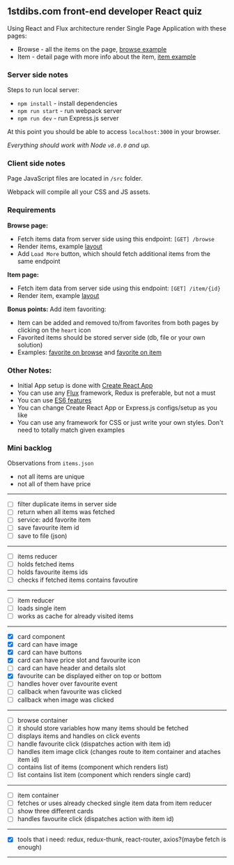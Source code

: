 ## 1stdibs.com front-end developer React quiz

Using React and Flux architecture render Single Page Application with these pages:
- Browse - all the items on the page, [browse example](./examples/browse.png)
- Item - detail page with more info about the item, [item example](./examples/item.png)

### Server side notes
Steps to run local server:
- `npm install` - install dependencies
- `npm run start` - run webpack server
- `npm run dev` - run Express.js server

At this point you should be able to access `localhost:3000` in your browser.

*Everything should work with Node `v8.0.0` and up.*

### Client side notes
Page JavaScript files are located in `/src` folder.

Webpack will compile all your CSS and JS assets.

### Requirements
**Browse page:**

- Fetch items data from server side using this endpoint: `[GET] /browse`
- Render items, example [layout](./examples/browse.png)
- Add `Load More` button, which should fetch additional items from the same endpoint

**Item page:**

- Fetch item data from server side using this endpoint: `[GET] /item/{id}`
- Render item, example [layout](./examples/item.png)

**Bonus points:**
Add item favoriting:
- Item can be added and removed to/from favorites from both pages by clicking on the `heart` icon
- Favorited items should be stored server side (db, file or your own solution)
- Examples: [favorite on browse](./examples/favorite-browse.png) and [favorite on item](./examples/favorite-item.png)

### Other Notes:
- Initial App setup is done with [Create React App](https://github.com/facebookincubator/create-react-app)
- You can use any [Flux](https://facebook.github.io/flux/) framework, Redux is preferable, but not a must 
- You can use [ES6 features](https://github.com/facebookincubator/create-react-app/blob/master/packages/react-scripts/template/README.md#supported-language-features-and-polyfills)
- You can change Create React App or Express.js configs/setup as you like
- You can use any framework for CSS or just write your own styles. Don't need to totally match given examples

### Mini backlog
Observations from ```items.json```
- not all items are unique
- not all of them have price
------
- [ ] filter duplicate items in server side
- [ ] return when all items was fetched
- [ ] service: add favorite item
- [ ] save favourite item id
- [ ] save to file (json)
-------
- [ ] items reducer
- [ ] holds fetched items
- [ ] holds favourite items ids
- [ ] checks if fetched items contains favoutire
-------
- [ ] item reducer
- [ ] loads single item
- [ ] works as cache for already visited items
-------
- [x] card component
- [x] card can have image
- [x] card can have buttons
- [x] card can have price slot and favourite icon
- [ ] card can have header and details slot
- [x] favourite can be displayed either on top or bottom
- [ ] handles hover over favourite event
- [ ] callback when favourite was clicked
- [ ] callback when image was clicked
-------
- [ ] browse container
- [ ] it should store variables how many items should be fetched
- [ ] displays items and handles on click events
- [ ] handle favourite click (dispatches action with item id) 
- [ ] handles item image click (changes route to item container and ataches item id)
- [ ] contains list of items (component which renders list)
- [ ] list contains list item (component which renders single card)
-------
- [ ] item container
- [ ] fetches or uses already checked single item data from item reducer
- [ ] show three different cards
- [ ] handles favourite click (dispatches action with item id)
------
- [x] tools that i need: redux, redux-thunk, react-router, axios?(maybe fetch is enough)
------